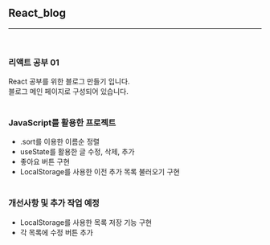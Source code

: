 ## React_blog

---

<br />

### 리액트 공부 01

React 공부를 위한 블로그 만들기 입니다.  
블로그 메인 페이지로 구성되어 있습니다.
<br />
<br />

### JavaScript를 활용한 프로젝트

- .sort를 이용한 이름순 정렬
- useState를 활용한 글 수정, 삭제, 추가
- 좋아요 버튼 구현
- LocalStorage를 사용한 이전 추가 목록 불러오기 구현
  <br />
  <br />

### 개선사항 및 추가 작업 예정

- LocalStorage를 사용한 목록 저장 기능 구현
- 각 목록에 수정 버튼 추가

